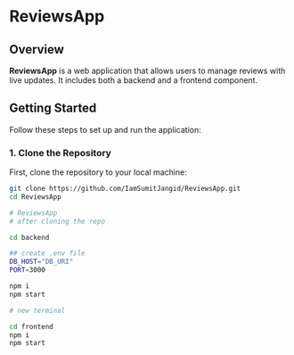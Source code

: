 # ReviewsApp

## Overview

**ReviewsApp** is a web application that allows users to manage reviews with live updates. It includes both a backend and a frontend component.

## Getting Started

Follow these steps to set up and run the application:

### 1. Clone the Repository

First, clone the repository to your local machine:

```bash
git clone https://github.com/IamSumitJangid/ReviewsApp.git
cd ReviewsApp

# ReviewsApp
# after cloning the repo

cd backend

## create .env file
DB_HOST="DB_URI"
PORT=3000

npm i
npm start

# new terminal

cd frontend
npm i
npm start